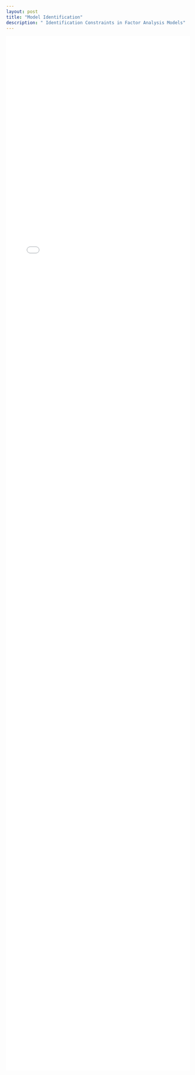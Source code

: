```yaml
---
layout: post
title: "Model Identification"
description: " Identification Constraints in Factor Analysis Models"
---
```


<div style='position: relative; width: 100%; height: 2800px;'>
<iframe style='position: absolute; left: 0px; top: 0px; width: 99%; height: 100%; z-index:1;'
        frameborder="0"  scrolling="no"
       src="/assets/projects/Identification/Identification2.html"></iframe>
</div>

